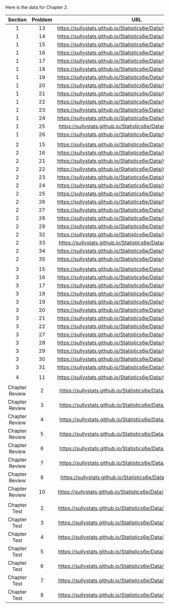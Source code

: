 Here is the data for Chapter 2. 

|Section|Problem|URL|
|:---:|:---:|:---:|
|1|13|<a>https://sullystats.github.io/Statistics6e/Data/Chapter2/2_1_13.CSV</a><br/>|
|1|14|<a>https://sullystats.github.io/Statistics6e/Data/Chapter2/2_1_14.CSV</a><br/>|
|1|15|<a>https://sullystats.github.io/Statistics6e/Data/Chapter2/2_1_15.CSV</a><br/>|
|1|16|<a>https://sullystats.github.io/Statistics6e/Data/Chapter2/2_1_16.CSV</a><br/>|
|1|17|<a>https://sullystats.github.io/Statistics6e/Data/Chapter2/2_1_17.CSV</a><br/>|
|1|18|<a>https://sullystats.github.io/Statistics6e/Data/Chapter2/2_1_18.CSV</a><br/>|
|1|19|<a>https://sullystats.github.io/Statistics6e/Data/Chapter2/2_1_19.CSV</a><br/>|
|1|20|<a>https://sullystats.github.io/Statistics6e/Data/Chapter2/2_1_20.CSV</a><br/>|
|1|21|<a>https://sullystats.github.io/Statistics6e/Data/Chapter2/2_1_21.CSV</a><br/>|
|1|22|<a>https://sullystats.github.io/Statistics6e/Data/Chapter2/2_1_22.CSV</a><br/>|
|1|23|<a>https://sullystats.github.io/Statistics6e/Data/Chapter2/2_1_23.CSV</a><br/>|
|1|24|<a>https://sullystats.github.io/Statistics6e/Data/Chapter2/2_1_24.CSV</a><br/>|
|1|25|<a>https://sullystats.github.io/Statistics6e/Data/Tornadoes_2017.csv</a><br/>|
|1|26|<a>https://sullystats.github.io/Statistics6e/Data/Chapter2/2_1_26.CSV</a><br/>|
| | |
|2|15|<a>https://sullystats.github.io/Statistics6e/Data/Chapter2/2_2_15.CSV</a><br/>|
|2|16|<a>https://sullystats.github.io/Statistics6e/Data/Chapter2/2_2_16.CSV</a><br/>|
|2|21|<a>https://sullystats.github.io/Statistics6e/Data/Chapter2/2_2_21.CSV</a><br/>|
|2|22|<a>https://sullystats.github.io/Statistics6e/Data/Chapter2/2_2_22.CSV</a><br/>|
|2|23|<a>https://sullystats.github.io/Statistics6e/Data/Chapter2/2_2_23.CSV</a><br/>|
|2|24|<a>https://sullystats.github.io/Statistics6e/Data/Chapter2/2_2_24.CSV</a><br/>|
|2|25|<a>https://sullystats.github.io/Statistics6e/Data/Chapter2/2_2_25.CSV</a><br/>|
|2|26|<a>https://sullystats.github.io/Statistics6e/Data/Chapter2/2_2_26.CSV</a><br/>|
|2|27|<a>https://sullystats.github.io/Statistics6e/Data/Chapter2/2_2_27.CSV</a><br/>|
|2|28|<a>https://sullystats.github.io/Statistics6e/Data/Chapter2/2_2_28.CSV</a><br/>|
|2|29|<a>https://sullystats.github.io/Statistics6e/Data/Chapter2/2_2_29.CSV</a><br/>|
|2|32|<a>https://sullystats.github.io/Statistics6e/Data/Chapter2/2_2_32.CSV</a><br/>|
|2|33|<a>https://sullystats.github.io/Statistics6e/Data/Tornadoes_2017.csv</a><br/>|
|2|34|<a>https://sullystats.github.io/Statistics6e/Data/Chapter2/2_2_34.CSV</a><br/>|
|2|35|<a>https://sullystats.github.io/Statistics6e/Data/Chapter2/2_2_35.CSV</a><br/>|
| | |
|3|15|<a>https://sullystats.github.io/Statistics6e/Data/Chapter2/2_3_15.CSV</a><br/>|
|3|16|<a>https://sullystats.github.io/Statistics6e/Data/Chapter2/2_3_16.CSV</a><br/>|
|3|17|<a>https://sullystats.github.io/Statistics6e/Data/Chapter2/2_3_17.CSV</a><br/>|
|3|18|<a>https://sullystats.github.io/Statistics6e/Data/Chapter2/2_3_18.CSV</a><br/>|
|3|19|<a>https://sullystats.github.io/Statistics6e/Data/Chapter2/2_3_19.CSV</a><br/>|
|3|20|<a>https://sullystats.github.io/Statistics6e/Data/Chapter2/2_3_20.CSV</a><br/>|
|3|21|<a>https://sullystats.github.io/Statistics6e/Data/Chapter2/2_3_21.CSV</a><br/>|
|3|22|<a>https://sullystats.github.io/Statistics6e/Data/Chapter2/2_3_22.CSV</a><br/>|
|3|27|<a>https://sullystats.github.io/Statistics6e/Data/Chapter2/2_3_27.CSV</a><br/>|
|3|28|<a>https://sullystats.github.io/Statistics6e/Data/Chapter2/2_3_28.CSV</a><br/>|
|3|29|<a>https://sullystats.github.io/Statistics6e/Data/Chapter2/2_3_29.CSV</a><br/>|
|3|30|<a>https://sullystats.github.io/Statistics6e/Data/Chapter2/2_3_30.CSV</a><br/>|
|3|31|<a>https://sullystats.github.io/Statistics6e/Data/Chapter2/2_3_31.CSV</a><br/>|
| | |
|4|11|<a>https://sullystats.github.io/Statistics6e/Data/Chapter2/2_4_11.CSV</a><br/>|
| | |
|Chapter Review|2|<a>https://sullystats.github.io/Statistics6e/Data/Chapter2/2_r_2.CSV</a><br/>|
|Chapter Review|3|<a>https://sullystats.github.io/Statistics6e/Data/Chapter2/2_r_3.CSV</a><br/>|
|Chapter Review|4|<a>https://sullystats.github.io/Statistics6e/Data/Chapter2/2_r_4.CSV</a><br/>|
|Chapter Review|5|<a>https://sullystats.github.io/Statistics6e/Data/Chapter2/2_r_5.CSV</a><br/>|
|Chapter Review|6|<a>https://sullystats.github.io/Statistics6e/Data/Chapter2/2_r_6.CSV</a><br/>|
|Chapter Review|7|<a>https://sullystats.github.io/Statistics6e/Data/Chapter2/2_r_7.CSV</a><br/>|
|Chapter Review|8|<a>https://sullystats.github.io/Statistics6e/Data/Chapter2/2_r_8.csv</a><br/>|
|Chapter Review|10|<a>https://sullystats.github.io/Statistics6e/Data/Chapter2/2_r_10.CSV</a><br/>|
| | |
|Chapter Test|2|<a>https://sullystats.github.io/Statistics6e/Data/Chapter2/2_ct_2.CSV</a><br/>|
|Chapter Test|3|<a>https://sullystats.github.io/Statistics6e/Data/Chapter2/2_ct_3.CSV</a><br/>|
|Chapter Test|4|<a>https://sullystats.github.io/Statistics6e/Data/Chapter2/2_ct_4.CSV</a><br/>|
|Chapter Test|5|<a>https://sullystats.github.io/Statistics6e/Data/Chapter2/2_ct_5.CSV</a><br/>|
|Chapter Test|6|<a>https://sullystats.github.io/Statistics6e/Data/Chapter2/2_ct_6.CSV</a><br/>|
|Chapter Test|7|<a>https://sullystats.github.io/Statistics6e/Data/Chapter2/2_ct_7.CSV</a><br/>|
|Chapter Test|8|<a>https://sullystats.github.io/Statistics6e/Data/Chapter2/2_ct_8.CSV</a><br/>|
